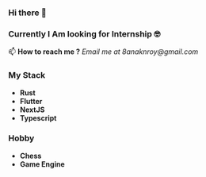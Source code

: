 ### Hi there 👋

### Currently I Am looking for Internship 🤓

📫 **How to reach me ?**
_Email me at 8anaknroy@gmail.com_

### My Stack
- **Rust**
- **Flutter**
- **NextJS**
- **Typescript**

### Hobby
- **Chess**
- **Game Engine**
